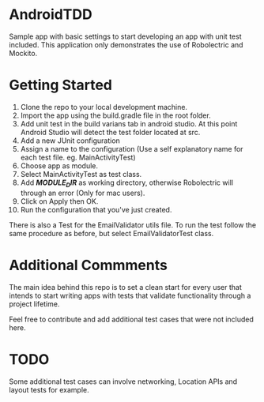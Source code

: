# AndroidTDD

Sample app with basic settings to start developing an app with unit test included. This application only demonstrates the use of Robolectric and Mockito.

# Getting Started

1. Clone the repo to your local development machine.
2. Import the app using the build.gradle file in the root folder.
3. Add unit test in the build varians tab in android studio. At this point Android Studio will detect the test folder located at src.
4. Add a new JUnit configuration
  1. Assign a name to the configuration (Use a self explanatory name for each test file. eg. MainActivityTest)
  2. Choose app as module.
  3. Select MainActivityTest as test class.
  4. Add **$MODULE_DIR$** as working directory, otherwise Robolectric will through an error (Only for mac users).
  5. Click on Apply then OK.
5. Run the configuration that you've just created.

There is also a Test for the EmailValidator utils file. To run the test follow the same procedure as before, but select EmailValidatorTest class.

# Additional Commments

The main idea behind this repo is to set a clean start for every user that intends to start writing apps with tests that validate functionality through a project lifetime.

Feel free to contribute and add additional test cases that were not included here.

# TODO

Some additional test cases can involve networking, Location APIs and layout tests for example.



